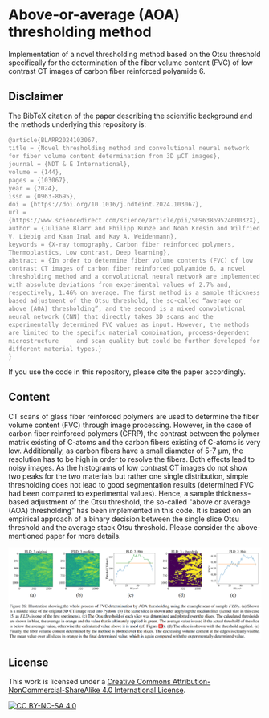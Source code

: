 # Above-or-average (AOA) thresholding method

Implementation of a novel thresholding method based on the Otsu threshold specifically for the determination of the fiber volume content (FVC) of low contrast CT images of carbon fiber reinforced polyamide 6. 

## Disclaimer 
The BibTeX citation of the paper describing the scientific background and the methods underlying this repository is: 

<span style="color:gray">

    @article{BLARR2024103067,   
    title = {Novel thresholding method and convolutional neural network for fiber volume content determination from 3D μCT images},   
    journal = {NDT & E International},   
    volume = {144},   
    pages = {103067},   
    year = {2024},   
    issn = {0963-8695},   
    doi = {https://doi.org/10.1016/j.ndteint.2024.103067},   
    url = {https://www.sciencedirect.com/science/article/pii/S096386952400032X},   
    author = {Juliane Blarr and Philipp Kunze and Noah Kresin and Wilfried V. Liebig and Kaan Inal and Kay A. Weidenmann},   
    keywords = {X-ray tomography, Carbon fiber reinforced polymers, Thermoplastics, Low contrast, Deep learning},   
    abstract = {In order to determine fiber volume contents (FVC) of low contrast CT images of carbon fiber reinforced polyamide 6, a novel thresholding method and a convolutional neural network are implemented with absolute deviations from experimental values of 2.7% and, respectively, 1.46% on average. The first method is a sample thickness     based adjustment of the Otsu threshold, the so-called “average or above (AOA) thresholding”, and the second is a mixed convolutional neural network (CNN) that directly takes 3D scans and the experimentally determined FVC values as input. However, the methods are limited to the specific material combination, process-dependent microstructure     and scan quality but could be further developed for different material types.}   
    }

</span>

If you use the code in this repository, please cite the paper accordingly.

## Content

CT scans of glass fiber reinforced polymers are used to determine the fiber volume content (FVC) through image processing. However, in the case of carbon fiber reinforced polymers (CFRP), the contrast between the polymer matrix existing of C-atoms and the carbon fibers existing of C-atoms is very low. Additionally, as carbon fibers have a small diameter of 5-7 µm, the resolution has to be high in order to resolve the fibers. Both effects lead to noisy images. As the histograms of low contrast CT images do not show two peaks for the two materials but rather one single distribution, simple thresholding does not lead to good segmentation results (determined FVC had been compared to experimental values). Hence, a sample thickness-based adjustment of the Otsu threshold, the so-called "above or average (AOA) thresholding" has been implemented in this code. It is based on an empirical approach of a binary decision between the single slice Otsu threshold and the average stack Otsu threshold. Please consider the above-mentioned paper for more details.

<p align="center">
  <img src="https://github.com/jewelsbla/AOA_thresholding/blob/main/images/aoa_graphic.png?raw=true">
</p>

## License

This work is licensed under a
[Creative Commons Attribution-NonCommercial-ShareAlike 4.0 International License][cc-by-nc-sa].

[![CC BY-NC-SA 4.0][cc-by-nc-sa-image]][cc-by-nc-sa]

[cc-by-nc-sa]: http://creativecommons.org/licenses/by-nc-sa/4.0/
[cc-by-nc-sa-image]: https://licensebuttons.net/l/by-nc-sa/4.0/88x31.png
[cc-by-nc-sa-shield]: https://img.shields.io/badge/License-CC%20BY--NC--SA%204.0-lightgrey.svg
